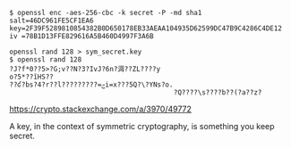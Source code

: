 ```
$ openssl enc -aes-256-cbc -k secret -P -md sha1
salt=46DC961FE5CF1EA6
key=2F39F5289810854382B0D650178EB33AEAA104935D62599DC47B9C4286C4DE12
iv =78B1D13FFE829616A5B460D4997F3A6B
```


```
openssl rand 128 > sym_secret.key
$ openssl rand 128
?J?f*0??5>?G;v??N?3?IvJ?6n?淍??ZL????y
o?5*??ĭHS??
??ʛ?bs?4?r??l?????????=ݮi=x???5Q?\?YNs?o.
                                         ?Q????\s????b??(?a??z?
```


https://crypto.stackexchange.com/a/3970/49772

A key, in the context of symmetric cryptography, is something you keep secret.